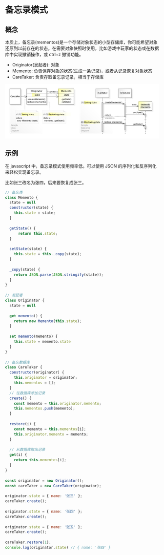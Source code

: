 # 备忘录模式

## 概念

本质上，备忘录(mementos)是一个存储对象状态的小型存储库，你可能希望对象还原到以前存在的状态。在需要对象快照时使用，比如游戏中玩家的状态或在数据库中实现撤销操作，或 ctrl+z 撤销功能。

- Originator(发起者): 对象
- Memento: 负责保存对象的状态(生成一条记录)，或者从记录恢复对象状态
- CareTaker: 负责存取备忘录记录，相当于存储库

![](imgs/2023-07-10-00-34-02.png)

## 示例

在 javascript 中，备忘录模式使用频率低。可以使用 JSON 的序列化和反序列化来轻松实现备忘录。

比如张三改名为张四，后来要恢复成张三。

```js
// 备忘类
class Memento {
  state = null
  constructor(state) {
    this.state = state;
  }

  getState() {
      return this.state;
  }

  setState(state) {
    this.state = this._copy(state);
  }

  _copy(state) {
    return JSON.parse(JSON.stringify(state));
  }
}

// 发起者
class Originator {
  state = null

  get memento() {
    return new Memento(this.state);
  }

  set memento(memento) {
    this.state = memento.state
  }
}

// 备忘数据库
class CareTaker {
  constructor(originator) {
    this.originator = originator;
    this.mementos = [];
  }
  // 往数据库添加记录
  create() {
    const memento = this.originator.memento;
    this.mementos.push(memento);
  }

  restore(i) {
    const memento = this.mementos[i];
    this.originator.memento = memento;
  }

  // 从数据库取出记录
  get(i) {
    return this.mementos[i];
  }
}

const originator = new Originator();
const careTaker = new CareTaker(originator);

originator.state = { name: '张三' };
careTaker.create();

originator.state = { name: '张四' };
careTaker.create();

originator.state = { name: '张五' };
careTaker.create();

careTaker.restore(1);
console.log(originator.state) // { name: '张四' }
```
